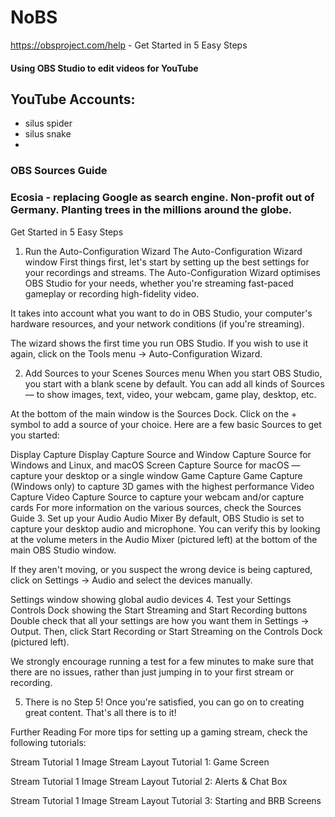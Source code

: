 # NoBS
https://obsproject.com/help - Get Started in 5 Easy Steps

#### Using OBS Studio to edit videos for YouTube

## YouTube Accounts:
  - silus spider
  - silus snake
  - 
  
  
### OBS Sources Guide

### Ecosia - replacing Google as search engine.  Non-profit out of Germany.  Planting trees in the millions around the globe.

Get Started in 5 Easy Steps
1. Run the Auto-Configuration Wizard
The Auto-Configuration Wizard window
First things first, let's start by setting up the best settings for your recordings and streams. The Auto-Configuration Wizard optimises OBS Studio for your needs, whether you're streaming fast-paced gameplay or recording high-fidelity video.

It takes into account what you want to do in OBS Studio, your computer's hardware resources, and your network conditions (if you're streaming).

The wizard shows the first time you run OBS Studio. If you wish to use it again, click on the Tools menu → Auto-Configuration Wizard.

2. Add Sources to your Scenes
Sources menu
When you start OBS Studio, you start with a blank scene by default. You can add all kinds of Sources — to show images, text, video, your webcam, game play, desktop, etc.

At the bottom of the main window is the Sources Dock. Click on the + symbol to add a source of your choice. Here are a few basic Sources to get you started:

Display Capture	Display Capture Source and Window Capture Source for Windows and Linux, and macOS Screen Capture Source for macOS — capture your desktop or a single window
Game Capture	Game Capture (Windows only) to capture 3D games with the highest performance
Video Capture	Video Capture Source to capture your webcam and/or capture cards
For more information on the various sources, check the Sources Guide
3. Set up your Audio
Audio Mixer
By default, OBS Studio is set to capture your desktop audio and microphone. You can verify this by looking at the volume meters in the Audio Mixer (pictured left) at the bottom of the main OBS Studio window.

If they aren't moving, or you suspect the wrong device is being captured, click on Settings → Audio and select the devices manually.

Settings window showing global audio devices
4. Test your Settings
Controls Dock showing the Start Streaming and Start Recording buttons
Double check that all your settings are how you want them in Settings → Output. Then, click Start Recording or Start Streaming on the Controls Dock (pictured left).

We strongly encourage running a test for a few minutes to make sure that there are no issues, rather than just jumping in to your first stream or recording.

5. There is no Step 5!
Once you're satisfied, you can go on to creating great content. That's all there is to it!

Further Reading
For more tips for setting up a gaming stream, check the following tutorials:

Stream Tutorial 1 Image
Stream Layout Tutorial 1: Game Screen

Stream Tutorial 1 Image
Stream Layout Tutorial 2: Alerts & Chat Box

Stream Tutorial 1 Image
Stream Layout Tutorial 3: Starting and BRB Screens
